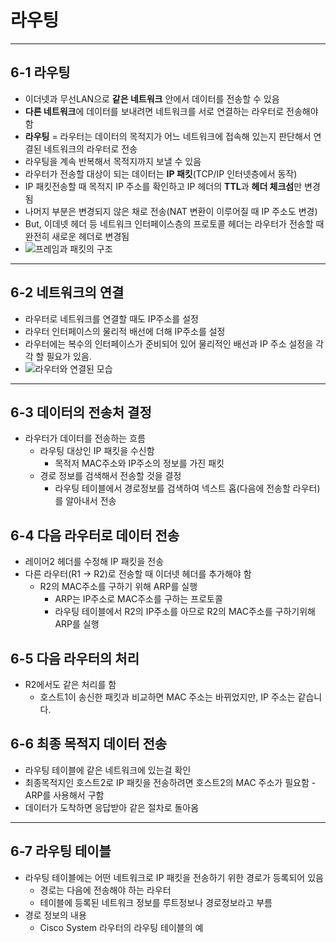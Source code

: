 # 라우팅

---

## 6-1 라우팅

- 이더넷과 무선LAN으로 **같은 네트워크** 안에서 데이터를 전송할 수 있음
- **다른 네트워크**에 데이터를 보내려면 네트워크를 서로 연결하는 라우터로 전송해야 함
- **라우팅** = 라우터는 데이터의 목적지가 어느 네트워크에 접속해 있는지 판단해서 연결된 네트워크의 라우터로 전송
- 라우팅을 계속 반복해서 목적지까지 보낼 수 있음
- 라우터가 전송할 대상이 되는 데이터는 **IP 패킷**(TCP/IP 인터넷층에서 동작)
- IP 패킷전송할 때 목적지 IP 주소를 확인하고 IP 헤더의 **TTL**과 **헤더 체크섬**만 변경됨
- 나머지 부분은 변경되지 않은 채로 전송(NAT 변환이 이루어질 때 IP 주소도 변경)
- But, 이데넷 헤더 등 네트워크 인터페이스층의 프로토콜 헤더는 라우터가 전송할 때 완전히 새로운 헤더로 변경됨
- ![프레임과 패킷의 구조](https://t1.daumcdn.net/cfile/tistory/1360E30F4AAF6DB710)

---

## 6-2 네트워크의 연결

- 라우터로 네트워크를 연결할 때도 IP주소를 설정
- 라우터 인터페이스의 물리적 배선에 더해 IP주소를 설정
- 라우터에는 복수의 인터페이스가 준비되어 있어 물리적인 배선과 IP 주소 설정을 각각 할 필요가 있음.
- ![라우터와 연결된 모습](https://lh3.googleusercontent.com/proxy/5LrrT1ciE_SCCyZYdo0ZAEdEmWbZxoStM0y8MNjmklT7L1l-ciIWQTR16MEii7_fRqWLGzDcZzWED3qCNMfppnntXHbXqWU)

---

## 6-3 데이터의 전송처 결정

- 라우터가 데이터를 전송하는 흐름
  - 라우팅 대상인 IP 패킷을 수신함
    - 목적저 MAC주소와 IP주소의 정보를 가진 패킷
  - 경로 정보를 검색해서 전송할 것을 결정
    - 라우팅 테이블에서 경로정보를 검색하여 넥스트 홉(다음에 전송할 라우터)를 알아내서 전송

## 6-4 다음 라우터로 데이터 전송

- 레이어2 헤더를 수정해 IP 패킷을 전송
- 다른 라우터(R1 -> R2)로 전송할 때 이더넷 헤더를 추가해야 함
  - R2의 MAC주소를 구하기 위해 ARP를 실행
    - ARP는 IP주소로 MAC주소를 구하는 프로토콜
    - 라우팅 테이블에서 R2의 IP주소를 아므로 R2의 MAC주소를 구하기위해 ARP를 실행

## 6-5 다음 라우터의 처리

- R2에서도 같은 처리를 함
  - 호스트1이 송신한 패킷과 비교하면 MAC 주소는 바뀌었지만, IP 주소는 같습니다.

## 6-6 최종 목적지 데이터 전송

- 라우팅 테이블에 같은 네트워크에 있는걸 확인
- 최종목적지인 호스트2로 IP 패킷을 전송하려면 호스트2의 MAC 주소가 필요함 - ARP를 사용해서 구함
- 데이터가 도착하면 응답받아 같은 절차로 돌아옴

---

## 6-7 라우팅 테이블

- 라우팅 테이블에는 어떤 네트워크로 IP 패킷을 전송하기 위한 경로가 등록되어 있음
  - 경로는 다음에 전송해야 하는 라우터
  - 테이블에 등록된 네트워크 정보를 루트정보나 경로정보라고 부름
- 경로 정보의 내용
  - Cisco System 라우터의 라우팅 테이블의 예
